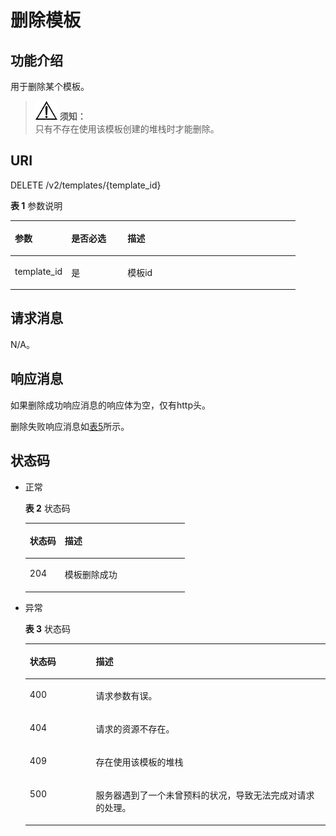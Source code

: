 # 删除模板<a name="aos_02_0014"></a>

## 功能介绍<a name="section11791558131914"></a>

用于删除某个模板。

>![](public_sys-resources/icon-notice.gif) **须知：**   
>只有不存在使用该模板创建的堆栈时才能删除。  

## URI<a name="section19180105811197"></a>

DELETE /v2/templates/\{template\_id\}

**表 1**  参数说明

<a name="table6656135211315"></a>
<table><thead align="left"><tr id="row1656155217139"><th class="cellrowborder" valign="top" width="19.77%" id="mcps1.2.4.1.1"><p id="p965675217139"><a name="p965675217139"></a><a name="p965675217139"></a>参数</p>
</th>
<th class="cellrowborder" valign="top" width="19.77%" id="mcps1.2.4.1.2"><p id="p94016612336"><a name="p94016612336"></a><a name="p94016612336"></a>是否必选</p>
</th>
<th class="cellrowborder" valign="top" width="60.46%" id="mcps1.2.4.1.3"><p id="p2657352181311"><a name="p2657352181311"></a><a name="p2657352181311"></a>描述</p>
</th>
</tr>
</thead>
<tbody><tr id="row2657952161319"><td class="cellrowborder" valign="top" width="19.77%" headers="mcps1.2.4.1.1 "><p id="p76571052121314"><a name="p76571052121314"></a><a name="p76571052121314"></a>template_id</p>
</td>
<td class="cellrowborder" valign="top" width="19.77%" headers="mcps1.2.4.1.2 "><p id="p184011613316"><a name="p184011613316"></a><a name="p184011613316"></a>是</p>
</td>
<td class="cellrowborder" valign="top" width="60.46%" headers="mcps1.2.4.1.3 "><p id="p16657155221315"><a name="p16657155221315"></a><a name="p16657155221315"></a>模板id</p>
</td>
</tr>
</tbody>
</table>

## 请求消息<a name="section1818035810193"></a>

N/A。

## 响应消息<a name="section1518311585196"></a>

如果删除成功响应消息的响应体为空，仅有http头。

删除失败响应消息如[表5](创建模板.md#table104171158104518)所示。

## 状态码<a name="section15183155820193"></a>

-   正常

    **表 2**  状态码

    <a name="table161843584195"></a>
    <table><thead align="left"><tr id="row11184185819195"><th class="cellrowborder" valign="top" width="21.91%" id="mcps1.2.3.1.1"><p id="p81847584199"><a name="p81847584199"></a><a name="p81847584199"></a>状态码</p>
    </th>
    <th class="cellrowborder" valign="top" width="78.09%" id="mcps1.2.3.1.2"><p id="p16184558121915"><a name="p16184558121915"></a><a name="p16184558121915"></a>描述</p>
    </th>
    </tr>
    </thead>
    <tbody><tr id="row121841058171911"><td class="cellrowborder" valign="top" width="21.91%" headers="mcps1.2.3.1.1 "><p id="p31841585194"><a name="p31841585194"></a><a name="p31841585194"></a>204</p>
    </td>
    <td class="cellrowborder" valign="top" width="78.09%" headers="mcps1.2.3.1.2 "><p id="p8184185851918"><a name="p8184185851918"></a><a name="p8184185851918"></a>模板删除成功</p>
    </td>
    </tr>
    </tbody>
    </table>

-   异常

    **表 3**  状态码

    <a name="table1718445813194"></a>
    <table><thead align="left"><tr id="row19184125801918"><th class="cellrowborder" valign="top" width="22.03%" id="mcps1.2.3.1.1"><p id="p1518465841918"><a name="p1518465841918"></a><a name="p1518465841918"></a>状态码</p>
    </th>
    <th class="cellrowborder" valign="top" width="77.97%" id="mcps1.2.3.1.2"><p id="p4184175821916"><a name="p4184175821916"></a><a name="p4184175821916"></a>描述</p>
    </th>
    </tr>
    </thead>
    <tbody><tr id="row6184105871911"><td class="cellrowborder" valign="top" width="22.03%" headers="mcps1.2.3.1.1 "><p id="p15184135851910"><a name="p15184135851910"></a><a name="p15184135851910"></a>400</p>
    </td>
    <td class="cellrowborder" valign="top" width="77.97%" headers="mcps1.2.3.1.2 "><p id="p918575861913"><a name="p918575861913"></a><a name="p918575861913"></a>请求参数有误。</p>
    </td>
    </tr>
    <tr id="row018515881911"><td class="cellrowborder" valign="top" width="22.03%" headers="mcps1.2.3.1.1 "><p id="p1518505891915"><a name="p1518505891915"></a><a name="p1518505891915"></a>404</p>
    </td>
    <td class="cellrowborder" valign="top" width="77.97%" headers="mcps1.2.3.1.2 "><p id="p12185105831916"><a name="p12185105831916"></a><a name="p12185105831916"></a>请求的资源不存在。</p>
    </td>
    </tr>
    <tr id="row121851358101910"><td class="cellrowborder" valign="top" width="22.03%" headers="mcps1.2.3.1.1 "><p id="p3185158201913"><a name="p3185158201913"></a><a name="p3185158201913"></a>409</p>
    </td>
    <td class="cellrowborder" valign="top" width="77.97%" headers="mcps1.2.3.1.2 "><p id="p1185135831911"><a name="p1185135831911"></a><a name="p1185135831911"></a>存在使用该模板的堆栈</p>
    </td>
    </tr>
    <tr id="row14185185891919"><td class="cellrowborder" valign="top" width="22.03%" headers="mcps1.2.3.1.1 "><p id="p11185758171913"><a name="p11185758171913"></a><a name="p11185758171913"></a>500</p>
    </td>
    <td class="cellrowborder" valign="top" width="77.97%" headers="mcps1.2.3.1.2 "><p id="p918565861919"><a name="p918565861919"></a><a name="p918565861919"></a>服务器遇到了一个未曾预料的状况，导致无法完成对请求的处理。</p>
    </td>
    </tr>
    </tbody>
    </table>


